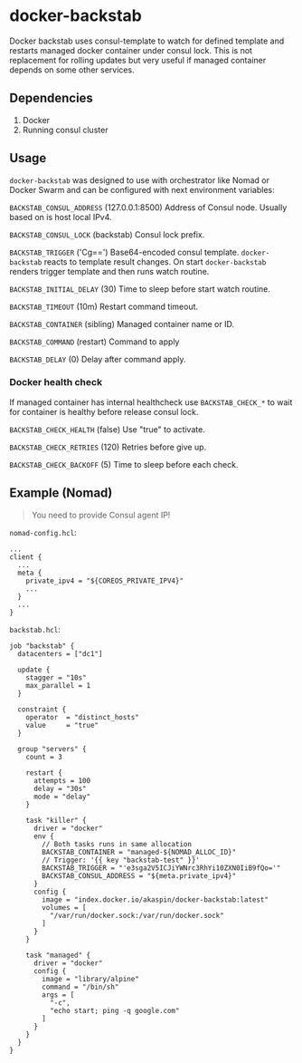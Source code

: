 # docker-backstab 

Docker backstab uses consul-template to watch for defined template and restarts 
managed docker container under consul lock. This is not replacement for rolling 
updates but very useful if managed container depends on some other services.

## Dependencies

1. Docker
1. Running consul cluster

## Usage

`docker-backstab` was designed to use with orchestrator like Nomad or Docker 
Swarm and can be configured with next environment variables:
 
`BACKSTAB_CONSUL_ADDRESS` (127.0.0.1:8500) Address of Consul node. Usually 
based on is host local IPv4.

`BACKSTAB_CONSUL_LOCK` (backstab) Consul lock prefix.

`BACKSTAB_TRIGGER` ('Cg==') Base64-encoded consul template. `docker-backstab` 
reacts to template result changes. On start `docker-backstab` renders trigger 
template and then runs watch routine.

`BACKSTAB_INITIAL_DELAY` (30) Time to sleep before start watch routine.

`BACKSTAB_TIMEOUT` (10m) Restart command timeout.

`BACKSTAB_CONTAINER` (sibling) Managed container name or ID.

`BACKSTAB_COMMAND` (restart) Command to apply

`BACKSTAB_DELAY` (0) Delay after command apply.

### Docker health check

If managed container has internal healthcheck use `BACKSTAB_CHECK_*` to wait 
for container is healthy before release consul lock.

`BACKSTAB_CHECK_HEALTH` (false) Use "true" to activate.

`BACKSTAB_CHECK_RETRIES` (120) Retries before give up.

`BACKSTAB_CHECK_BACKOFF` (5) Time to sleep before each check.

## Example (Nomad)

> You need to provide Consul agent IP!

`nomad-config.hcl`:

    ...
    client {
      ...
      meta {
        private_ipv4 = "${COREOS_PRIVATE_IPV4}"
        ...
      }
      ...
    }

`backstab.hcl`:

    job "backstab" {
      datacenters = ["dc1"]
    
      update {
        stagger = "10s"
        max_parallel = 1
      }
    
      constraint {
        operator  = "distinct_hosts"
        value     = "true"
      }
      
      group "servers" {
        count = 3
    
        restart {
          attempts = 100
          delay = "30s"
          mode = "delay"
        }
    
        task "killer" {
          driver = "docker"
          env {
            // Both tasks runs in same allocation
            BACKSTAB_CONTAINER = "managed-${NOMAD_ALLOC_ID}"
            // Trigger: '{{ key "backstab-test" }}'
            BACKSTAB_TRIGGER = "'e3sga2V5ICJiYWNrc3RhYi10ZXN0IiB9fQo='"
            BACKSTAB_CONSUL_ADDRESS = "${meta.private_ipv4}"
          }
          config {
            image = "index.docker.io/akaspin/docker-backstab:latest"
            volumes = [
              "/var/run/docker.sock:/var/run/docker.sock"
            ]
          }
        }
        
        task "managed" {
          driver = "docker"
          config {
            image = "library/alpine"
            command = "/bin/sh"
            args = [
              "-c",
              "echo start; ping -q google.com"
            ]
          }
        }
      }
    }
